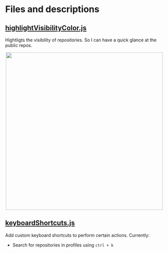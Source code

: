 # Files and descriptions

## [highlightVisibilityColor.js](github/highlightVisibilityColor.js)

Hightligts the visibility of repositories. So I can have a quick glance at the public repos.

<p align="center">
<img  src="https://github.com/user-attachments/assets/a58ef105-d681-47cc-9e14-51a1b66ce75e" height="500px"/>
</p>

## [keyboardShortcuts.js](github/keyboardShortcuts.js)

Add custom keyboard shortcuts to perform certain actions. Currently:

- Search for repositories in profiles using `ctrl + k`
